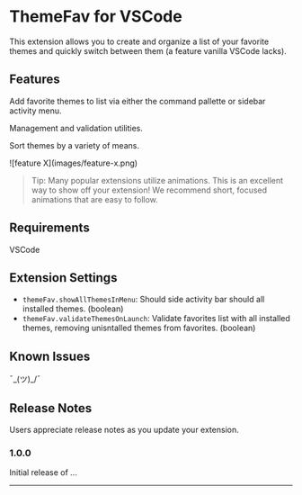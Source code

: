 # ThemeFav for VSCode

This extension allows you to create and organize a list of your favorite themes and quickly switch between them (a feature vanilla VSCode lacks).

## Features

Add favorite themes to list via either the command pallette or sidebar activity menu.

Management and validation utilities.

Sort themes by a variety of means.

\!\[feature X\]\(images/feature-x.png\)

> Tip: Many popular extensions utilize animations. This is an excellent way to show off your extension! We recommend short, focused animations that are easy to follow.

## Requirements

VSCode

## Extension Settings

* `themeFav.showAllThemesInMenu`: Should side activity bar should all installed themes. (boolean)
* `themeFav.validateThemesOnLaunch`: Validate favorites list with all installed themes, removing unisntalled themes from favorites. (boolean)

## Known Issues

¯\_(ツ)_/¯

## Release Notes

Users appreciate release notes as you update your extension.

### 1.0.0

Initial release of ...

-----------------------------------------------------------------------------------------------------------

